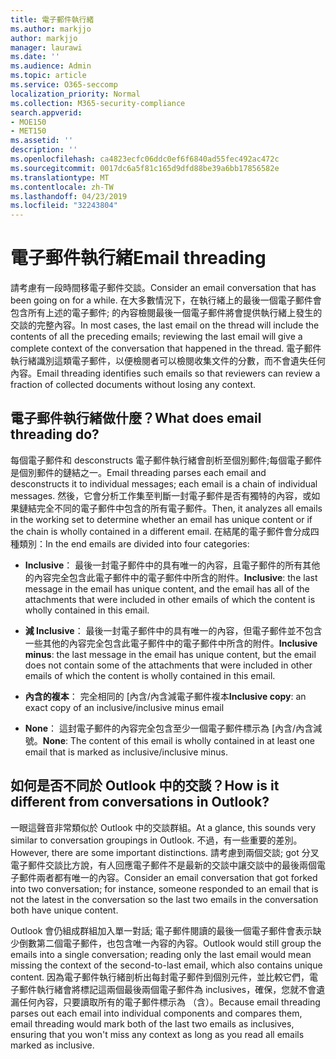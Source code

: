```yaml
---
title: 電子郵件執行緒
ms.author: markjjo
author: markjjo
manager: laurawi
ms.date: ''
ms.audience: Admin
ms.topic: article
ms.service: O365-seccomp
localization_priority: Normal
ms.collection: M365-security-compliance
search.appverid:
- MOE150
- MET150
ms.assetid: ''
description: ''
ms.openlocfilehash: ca4823ecfc06ddc0ef6f6840ad55fec492ac472c
ms.sourcegitcommit: 0017dc6a5f81c165d9dfd88be39a6bb17856582e
ms.translationtype: MT
ms.contentlocale: zh-TW
ms.lasthandoff: 04/23/2019
ms.locfileid: "32243804"
---
```

# <a name="email-threading"></a><span data-ttu-id="a826d-102">電子郵件執行緒</span><span class="sxs-lookup"><span data-stu-id="a826d-102">Email threading</span></span>

<span data-ttu-id="a826d-103">請考慮有一段時間移電子郵件交談。</span><span class="sxs-lookup"><span data-stu-id="a826d-103">Consider an email conversation that has been going on for a while.</span></span> <span data-ttu-id="a826d-104">在大多數情況下，在執行緒上的最後一個電子郵件會包含所有上述的電子郵件; 的內容檢閱最後一個電子郵件將會提供執行緒上發生的交談的完整內容。</span><span class="sxs-lookup"><span data-stu-id="a826d-104">In most cases, the last email on the thread will include the contents of all the preceding emails; reviewing the last email will give a complete context of the conversation that happened in the thread.</span></span> <span data-ttu-id="a826d-105">電子郵件執行緒識別這類電子郵件，以便檢閱者可以檢閱收集文件的分數，而不會遺失任何內容。</span><span class="sxs-lookup"><span data-stu-id="a826d-105">Email threading identifies such emails so that reviewers can review a fraction of collected documents without losing any context.</span></span>

## <a name="what-does-email-threading-do"></a><span data-ttu-id="a826d-106">電子郵件執行緒做什麼？</span><span class="sxs-lookup"><span data-stu-id="a826d-106">What does email threading do?</span></span>

<span data-ttu-id="a826d-107">每個電子郵件和 desconstructs 電子郵件執行緒會剖析至個別郵件;每個電子郵件是個別郵件的鏈結之一。</span><span class="sxs-lookup"><span data-stu-id="a826d-107">Email threading parses each email and desconstructs it to individual messages; each email is a chain of individual messages.</span></span> <span data-ttu-id="a826d-108">然後，它會分析工作集至判斷一封電子郵件是否有獨特的內容，或如果鏈結完全不同的電子郵件中包含的所有電子郵件。</span><span class="sxs-lookup"><span data-stu-id="a826d-108">Then, it analyzes all emails in the working set to determine whether an email has unique content or if the chain is wholly contained in a different email.</span></span> <span data-ttu-id="a826d-109">在結尾的電子郵件會分成四種類別：</span><span class="sxs-lookup"><span data-stu-id="a826d-109">In the end emails are divided into four categories:</span></span>

- <span data-ttu-id="a826d-110">**Inclusive**： 最後一封電子郵件中的具有唯一的內容，且電子郵件的所有其他的內容完全包含此電子郵件中的電子郵件中所含的附件。</span><span class="sxs-lookup"><span data-stu-id="a826d-110">**Inclusive**: the last message in the email has unique content, and the email has all of the attachments that were included in other emails of which the content is wholly contained in this email.</span></span>


- <span data-ttu-id="a826d-111">**減 Inclusive**： 最後一封電子郵件中的具有唯一的內容，但電子郵件並不包含一些其他的內容完全包含此電子郵件中的電子郵件中所含的附件。</span><span class="sxs-lookup"><span data-stu-id="a826d-111">**Inclusive minus**: the last message in the email has unique content, but the email does not contain some of the attachments that were included in other emails of which the content is wholly contained in this email.</span></span>

- <span data-ttu-id="a826d-112">**內含的複本**： 完全相同的 [內含/內含減電子郵件複本</span><span class="sxs-lookup"><span data-stu-id="a826d-112">**Inclusive copy**: an exact copy of an inclusive/inclusive minus email</span></span>

- <span data-ttu-id="a826d-113">**None**： 這封電子郵件的內容完全包含至少一個電子郵件標示為 [內含/內含減號。</span><span class="sxs-lookup"><span data-stu-id="a826d-113">**None**: The content of this email is wholly contained in at least one email that is marked as inclusive/inclusive minus.</span></span>

## <a name="how-is-it-different-from-conversations-in-outlook"></a><span data-ttu-id="a826d-114">如何是否不同於 Outlook 中的交談？</span><span class="sxs-lookup"><span data-stu-id="a826d-114">How is it different from conversations in Outlook?</span></span>
<span data-ttu-id="a826d-115">一眼這聲音非常類似於 Outlook 中的交談群組。</span><span class="sxs-lookup"><span data-stu-id="a826d-115">At a glance, this sounds very similar to conversation groupings in Outlook.</span></span> <span data-ttu-id="a826d-116">不過，有一些重要的差別。</span><span class="sxs-lookup"><span data-stu-id="a826d-116">However, there are some important distinctions.</span></span> <span data-ttu-id="a826d-117">請考慮到兩個交談; got 分叉電子郵件交談比方說，有人回應電子郵件不是最新的交談中讓交談中的最後兩個電子郵件兩者都有唯一的內容。</span><span class="sxs-lookup"><span data-stu-id="a826d-117">Consider an email conversation that got forked into two conversation; for instance, someone responded to an email that is not the latest in the conversation so the last two emails in the conversation both have unique content.</span></span>

<span data-ttu-id="a826d-118">Outlook 會仍組成群組加入單一對話; 電子郵件閱讀的最後一個電子郵件會表示缺少倒數第二個電子郵件，也包含唯一內容的內容。</span><span class="sxs-lookup"><span data-stu-id="a826d-118">Outlook would still group the emails into a single conversation; reading only the last email would mean missing the context of the second-to-last email, which also contains unique content.</span></span> <span data-ttu-id="a826d-119">因為電子郵件執行緒剖析出每封電子郵件到個別元件，並比較它們，電子郵件執行緒會將標記這兩個最後兩個電子郵件為 inclusives，確保，您就不會遺漏任何內容，只要讀取所有的電子郵件標示為 （含）。</span><span class="sxs-lookup"><span data-stu-id="a826d-119">Because email threading parses out each email into individual components and compares them, email threading would mark both of the last two emails as inclusives, ensuring that you won't miss any context as long as you read all emails marked as inclusive.</span></span>